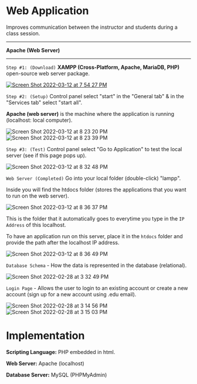 # Web Application

Improves communication between the instructor and students during a class session.


-----

<b>Apache (Web Server)</b>

-----

`Step #1: (Download)` <b>XAMPP (Cross-Platform, Apache, MariaDB, PHP)</b> open-source web server package.

[![Screen Shot 2022-03-12 at 7 54 27 PM](https://user-images.githubusercontent.com/32807576/158040258-69a4ae87-2a80-4c45-b6dc-c01b35c4671b.png)](https://www.apachefriends.org/index.html)

`Step #2: (Setup)` Control panel select "start" in the "General tab" & in the "Services tab" select "start all".

<b>Apache (web server)</b> is the machine where the application is running (localhost: local computer). 

![Screen Shot 2022-03-12 at 8 23 20 PM](https://user-images.githubusercontent.com/32807576/158040848-6fbe6fec-bd4e-4c15-9ed9-9a5f5d9adb3b.png)
![Screen Shot 2022-03-12 at 8 23 39 PM](https://user-images.githubusercontent.com/32807576/158040849-6daae533-50ed-497b-9b76-ff094ef8268c.png)

`Step #3: (Test)` Control panel select "Go to Application" to test the local server (see if this page pops up).

![Screen Shot 2022-03-12 at 8 32 48 PM](https://user-images.githubusercontent.com/32807576/158041008-f60ee8a5-b42c-4270-ab3e-771bbc335b80.png)

`Web Server (Completed)` Go into your local folder (double-click) "lampp".

Inside you will find the htdocs folder (stores the applications that you want to run on the web server).

![Screen Shot 2022-03-12 at 8 36 37 PM](https://user-images.githubusercontent.com/32807576/158041100-2b95d297-897d-46a5-b95e-bb70f44668c0.png)

This is the folder that it automatically goes to everytime you type in the `IP Address` of this localhost.

To have an application run on this server, place it in the `htdocs` folder and provide the path after the localhost IP address.

![Screen Shot 2022-03-12 at 8 36 49 PM](https://user-images.githubusercontent.com/32807576/158041102-559c0ec2-f794-4472-936e-8ad9d635096f.png)



`Database Schema` - How the data is represented in the database (relational).

![Screen Shot 2022-02-28 at 3 32 49 PM](https://user-images.githubusercontent.com/32807576/156054459-0fa01b05-1232-41c0-9294-c469177e34ce.png)



`Login Page` - Allows the user to login to an existing account or create a new account (sign up for a new account using .edu email).

![Screen Shot 2022-02-28 at 3 14 56 PM](https://user-images.githubusercontent.com/32807576/156052239-9b143bf2-4350-4f83-aa18-dd76a0428b14.png)
![Screen Shot 2022-02-28 at 3 15 03 PM](https://user-images.githubusercontent.com/32807576/156052240-d08230fa-7178-409b-97e0-575571cd339b.png)


# Implementation

<b>Scripting Language:</b> PHP embedded in html.

<b>Web Server:</b> Apache (localhost)

<b>Database Server:</b> MySQL (PHPMyAdmin)


